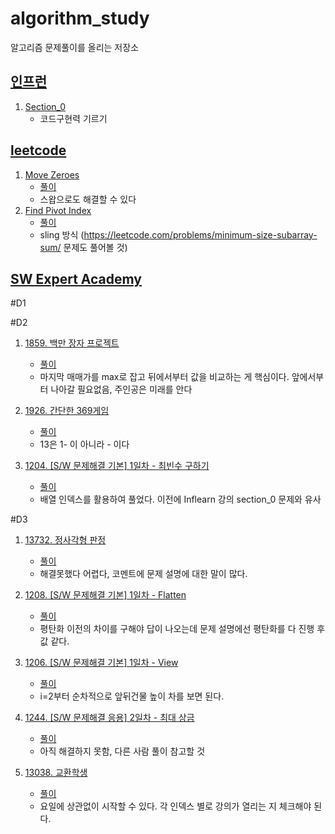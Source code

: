 # algorithm_study
알고리즘 문제풀이를 올리는 저장소

## [인프런](https://www.inflearn.com/)

1. [Section_0](https://github.com/shindoyeon/algorithm_study/tree/master/inflearn/section_0)
   - 코드구현력 기르기

## [leetcode](https://leetcode.com/)

1. [Move Zeroes](https://leetcode.com/problems/move-zeroes/)
   - [풀이](https://github.com/shindoyeon/algorithm_study/blob/master/leetcode/moveZeroes.cpp)
   - 스왑으로도 해결할 수 있다
2. [Find Pivot Index](https://leetcode.com/problems/find-pivot-index/)
   - [풀이](https://github.com/shindoyeon/algorithm_study/blob/master/leetcode/pivotIndex.cpp)
   - sling 방식 (https://leetcode.com/problems/minimum-size-subarray-sum/ 문제도 풀어볼 것) 

## [SW Expert Academy](https://swexpertacademy.com/main/main.do)

#D1

#D2
1. [1859. 백만 장자 프로젝트](https://swexpertacademy.com/main/code/problem/problemDetail.do?contestProbId=AV5LrsUaDxcDFAXc)
   - [풀이](https://github.com/shindoyeon/algorithm_study/blob/master/SW%20Expert%20Academy/1859%EB%B2%88/code.cpp)
   - 마지막 매매가를 max로 잡고 뒤에서부터 값을 비교하는 게 핵심이다. 앞에서부터 나아갈 필요없음, 주인공은 미래를 안다

2. [1926. 간단한 369게임](https://swexpertacademy.com/main/code/problem/problemDetail.do?contestProbId=AV5PTeo6AHUDFAUq)
   - [풀이](https://github.com/shindoyeon/algorithm_study/blob/master/SW%20Expert%20Academy/1926%EB%B2%88/code.cpp)
   - 13은 1- 이 아니라 - 이다

3. [1204. [S/W 문제해결 기본] 1일차 - 최빈수 구하기](https://swexpertacademy.com/main/code/problem/problemDetail.do?contestProbId=AV13zo1KAAACFAYh)
   - [풀이](https://github.com/shindoyeon/algorithm_study/blob/be9a0f9dc24435f01d3262e172bd62dd6d8efd3a/SW%20Expert%20Academy/1204.%20%5BS:W%20%E1%84%86%E1%85%AE%E1%86%AB%E1%84%8C%E1%85%A6%E1%84%92%E1%85%A2%E1%84%80%E1%85%A7%E1%86%AF%20%E1%84%80%E1%85%B5%E1%84%87%E1%85%A9%E1%86%AB%5D%201%E1%84%8B%E1%85%B5%E1%86%AF%E1%84%8E%E1%85%A1%20-%20%E1%84%8E%E1%85%AC%E1%84%87%E1%85%B5%E1%86%AB%E1%84%89%E1%85%AE%20%E1%84%80%E1%85%AE%E1%84%92%E1%85%A1%E1%84%80%E1%85%B5/code.cpp)
   - 배열 인덱스를 활용하여 풀었다. 이전에 Inflearn 강의 section_0 문제와 유사 
   
#D3

1. [13732. 정사각형 판정](https://swexpertacademy.com/main/code/problem/problemDetail.do?submitFilterYn=Y&contestProbId=AX8BAN1qTwoDFARO&categoryId=AX8BAN1qTwoDFARO&categoryType=CODE&problemTitle=&orderBy=FIRST_REG_DATETIME&selectCodeLang=ALL&select-1=S&pageSize=10&pageIndex=1)
   - [풀이](https://github.com/shindoyeon/algorithm_study/blob/master/SW%20Expert%20Academy/%EC%A0%95%EC%82%AC%EA%B0%81%ED%98%95%ED%8C%90%EC%A0%95/code.cpp)
   - 해결못했다 어렵다, 코멘트에 문제 설명에 대한 말이 많다.

2. [1208. [S/W 문제해결 기본] 1일차 - Flatten](https://swexpertacademy.com/main/code/problem/problemDetail.do?contestProbId=AV139KOaABgCFAYh)
   - [풀이](https://github.com/shindoyeon/algorithm_study/blob/master/SW%20Expert%20Academy/1208.%20%5BS:W%20%EB%AC%B8%EC%A0%9C%ED%95%B4%EA%B2%B0%20%EA%B8%B0%EB%B3%B8%5D%201%EC%9D%BC%EC%B0%A8%20-%20Flatten/code.cpp)
   - 평탄화 이전의 차이를 구해야 답이 나오는데 문제 설명에선 평탄화를 다 진행 후 값 같다.

3. [1206. [S/W 문제해결 기본] 1일차 - View](https://swexpertacademy.com/main/code/problem/problemDetail.do?contestProbId=AV134DPqAA8CFAYh)
   - [풀이](https://github.com/shindoyeon/algorithm_study/blob/be9a0f9dc24435f01d3262e172bd62dd6d8efd3a/SW%20Expert%20Academy/1206.%20%5BS:W%20%EB%AC%B8%EC%A0%9C%ED%95%B4%EA%B2%B0%20%EA%B8%B0%EB%B3%B8%5D%201%EC%9D%BC%EC%B0%A8%20-%20View/code.cpp)
   -  i=2부터 순차적으로 앞뒤건물 높이 차를 보면 된다. 

4. [1244. [S/W 문제해결 응용] 2일차 - 최대 상금](https://swexpertacademy.com/main/code/problem/problemDetail.do?contestProbId=AV15Khn6AN0CFAYD)
   - [풀이](https://github.com/shindoyeon/algorithm_study/blob/be9a0f9dc24435f01d3262e172bd62dd6d8efd3a/SW%20Expert%20Academy/1244.%20%5BS:W%20%EB%AC%B8%EC%A0%9C%ED%95%B4%EA%B2%B0%20%EC%9D%91%EC%9A%A9%5D%202%EC%9D%BC%EC%B0%A8%20-%20%EC%B5%9C%EB%8C%80%20%EC%83%81%EA%B8%88/code.cpp)
   -  아직 해결하지 못함, 다른 사람 풀이 참고할 것

5. [13038. 교환학생](https://swexpertacademy.com/main/code/problem/problemDetail.do?problemLevel=3&contestProbId=AXxNn6GaPW4DFASZ&categoryId=AXxNn6GaPW4DFASZ&categoryType=CODE&problemTitle=&orderBy=FIRST_REG_DATETIME&selectCodeLang=CCPP&select-1=3&pageSize=10&pageIndex=1)
   - [풀이](https://github.com/shindoyeon/algorithm_study/blob/26bd1aefe1b905804950cc75224635df5ffdb241/SW%20Expert%20Academy/13038.%20%EA%B5%90%ED%99%98%ED%95%99%EC%83%9D/code.cpp)
   -  요일에 상관없이 시작할 수 있다. 각 인덱스 별로 강의가 열리는 지 체크해야 된다.

